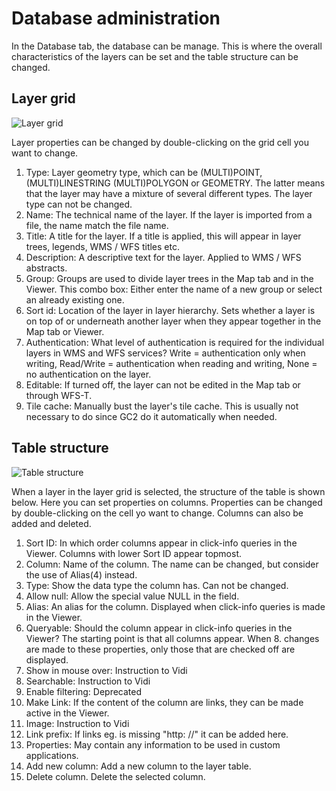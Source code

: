 # Database administration
In the Database tab, the database can be manage. This is where the overall characteristics of the layers can be set and the table structure can be changed.

## Layer grid
![Layer grid](http://mapcentia.screenstepslive.com/s/en/m/35406/l/346782/show_image?image_id=1400523)   

Layer properties can be changed by double-clicking on the grid cell you want to change.

1. Type: Layer geometry type, which can be (MULTI)POINT, (MULTI)LINESTRING (MULTI)POLYGON or GEOMETRY. The latter means that the layer may have a mixture of several different types. The layer type can not be changed.
2. Name: The technical name of the layer. If the layer is imported from a file, the name match the file name.
3. Title: A title for the layer. If a title is applied, this will appear in layer trees, legends, WMS / WFS titles etc.
4. Description: A descriptive text for the layer. Applied to WMS / WFS abstracts.
5. Group: Groups are used to divide layer trees in the Map tab and in the Viewer. This combo box: Either enter the name of a new group or select an already existing one.
6. Sort id: Location of the layer in layer hierarchy. Sets whether a layer is on top of or underneath another layer when they appear together in the Map tab or Viewer.
7. Authentication: What level of authentication is required for the individual layers in WMS and WFS services? Write = authentication only when writing, Read/Write = authentication when reading and writing, None = no authentication on the layer.
8. Editable: If turned off, the layer can not be edited in the Map tab or through WFS-T.
9. Tile cache: Manually bust the layer's tile cache. This is usually not necessary to do since GC2 do it automatically when needed.

## Table structure
![Table structure](http://mapcentia.screenstepslive.com/s/en/m/35406/l/346782/show_image?image_id=1400519)   

When a layer in the layer grid is selected, the structure of the table is shown below. Here you can set properties on columns. Properties can be changed by double-clicking on the cell yo want to change. Columns can also be added and deleted.

1. Sort ID: In which order columns appear in click-info queries in the Viewer. Columns with lower Sort ID appear topmost.
2. Column: Name of the column. The name can be changed, but consider the use of Alias​(4) instead.
3. Type: Show the data type the column has. Can not be changed.
4. Allow null: Allow the special value NULL in the field.
5. Alias: An alias for the column. Displayed when click-info queries is made in the Viewer.
6. Queryable: Should the column appear in  click-info queries in the Viewer? The starting point is that all columns appear. When 8. changes are made to these properties, only those that are checked off are displayed.
7. Show in mouse over: Instruction to Vidi
8. Searchable: Instruction to Vidi
9. Enable filtering: Deprecated
10. Make Link: If the content of the column are links, they can be made active in the Viewer.
11. Image: Instruction to Vidi
12. Link prefix: If links eg. is missing "http: //" it can be added here.
13. Properties: May contain any information to be used in custom applications.
14. Add new column: Add a new column to the layer table.
15. Delete column. Delete the selected column.
